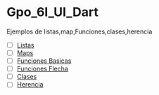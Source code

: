 # Gpo_6I_UI_Dart
Ejemplos de listas,map,Funciones,clases,herencia
- [ ] [Listas](https://dartpad.dartlang.org/)
- [ ] [Maps](https://dartpad.dartlang.org/)
- [ ] [Funciones Basicas](https://dartpad.dartlang.org/31f1ffad64f18f67f9d294d87e1ca488)
- [ ] [Funciones Flecha](https://dartpad.dartlang.org/ae3f9625d9e60ce4718526370a86ec82)
- [ ] [Clases](https://dartpad.dartlang.org/5fc1e6eff1c979180a13bdb60a7ed86f)
- [ ] [Herencia](https://dartpad.dartlang.org/)
